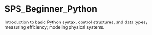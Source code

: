# SPS_Beginner_Python
Introduction to basic Python syntax, control structures, and data types; measuring efficiency; modeling physical systems.
